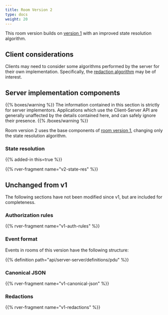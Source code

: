 ```yaml
---
title: Room Version 2
type: docs
weight: 20
---
```


This room version builds on [version 1](/rooms/v1) with an improved
state resolution algorithm.

## Client considerations

Clients may need to consider some algorithms performed by the server for
their own implementation. Specifically, the [redaction algorithm](#redactions)
may be of interest.

## Server implementation components

{{% boxes/warning %}}
The information contained in this section is strictly for server
implementors. Applications which use the Client-Server API are generally
unaffected by the details contained here, and can safely ignore their
presence.
{{% /boxes/warning %}}

Room version 2 uses the base components of [room version 1](/rooms/v1),
changing only the state resolution algorithm.

### State resolution

{{% added-in this=true %}}

{{% rver-fragment name="v2-state-res" %}}

## Unchanged from v1

The following sections have not been modified since v1, but are included for
completeness.

### Authorization rules

{{% rver-fragment name="v1-auth-rules" %}}

### Event format

Events in rooms of this version have the following structure:

{{% definition path="api/server-server/definitions/pdu" %}}

### Canonical JSON

{{% rver-fragment name="v1-canonical-json" %}}

### Redactions

{{% rver-fragment name="v1-redactions" %}}
